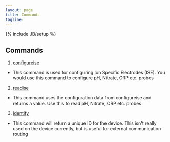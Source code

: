 ```yaml
---
layout: page
title: Commands 
tagline: 
---
```

{% include JB/setup %}

##  Commands
1. [configureise](/configureise.html)
  - This command is used for configuring Ion Specific Electrodes (ISE). You would use this command to configure pH, Nitrate, ORP etc. probes
2. [readise](/readise.html)
  - This command uses the configuration data from configureise and returns a value. Use this to read pH, Nitrate, ORP etc. probes
3. [identify](/identify.html)
  - This command will return a unique ID for the device. This isn't really used on the device currently, but is useful for external communication routing
